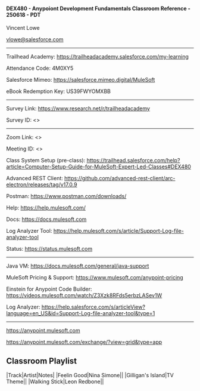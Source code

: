 #### DEX480 - Anypoiont Development Fundamentals Classroom Reference - 250618 - PDT

Vincent Lowe

vlowe@salesforce.com

-------------------------------------------------------------------------------------------------------------------

Trailhead Academy:			https://trailheadacademy.salesforce.com/my-learning

Attendance Code:			   4M0XY5

Salesforce Mimeo:		      https://salesforce.mimeo.digital/MuleSoft

eBook Redemption Key:		US39FWYOMXBB

-------------------------------------------------------------------------------------------------------------------
Survey Link:				https://www.research.net/r/trailheadacademy

Survey ID:				<<survey ID>>

-------------------------------------------------------------------------------------------------------------------
Zoom Link: <<Zoom Link>>

Meeting ID: <<Meeting ID>>

Class System Setup (pre-class): https://trailhead.salesforce.com/help?article=Computer-Setup-Guide-for-MuleSoft-Expert-Led-Classes#DEX480

Advanced REST Client:
https://github.com/advanced-rest-client/arc-electron/releases/tag/v17.0.9

Postman:
https://www.postman.com/downloads/

Help:
https://help.mulesoft.com/

Docs:
https://docs.mulesoft.com

Log Analyzer Tool:
https://help.mulesoft.com/s/article/Support-Log-file-analyzer-tool

Status:
https://status.mulesoft.com 
   
------------------------------------------------------------------------------
Java VM: https://docs.mulesoft.com/general/java-support

MuleSoft Pricing & Support: https://www.mulesoft.com/anypoint-pricing

Einstein for Anypoint Code Builder: https://videos.mulesoft.com/watch/Z3Xzk8RFds5erbzLASev1W

Log Analyzer: https://help.salesforce.com/s/articleView?language=en_US&id=Support-Log-file-analyzer-tool&type=1

------------------------------------------------------------------------------
https://anypoint.mulesoft.com

https://anypoint.mulesoft.com/exchange/?view=grid&type=app

Classroom Playlist
----------------------------------------------------------------------------
|Track|Artist|Notes|
|Feelin Good|Nina Simone||
|Gilligan's Island|TV Theme||
|Walking Stick|Leon Redbone||
